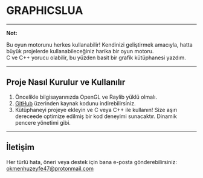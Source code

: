 # GRAPHICSLUA

---

**Not:**  

Bu oyun motorunu herkes kullanabilir! Kendinizi geliştirmek amacıyla, hatta büyük projelerde kullanabileceğiniz harika bir oyun motoru.  
C ve C++ yorucu olabilir, bu yüzden basit bir grafik kütüphanesi yazdım.

---

## Proje Nasıl Kurulur ve Kullanılır

1. Öncelikle bilgisayarınızda OpenGL ve Raylib yüklü olmalı.  
2. [GitHub](https://github.com/HuzeyfeCMD/GraphicsC) üzerinden kaynak kodunu indirebilirsiniz.
3. Kütüphaneyi projeye ekleyin ve C veya C++ ile kullanın! Size aşırı dereceede optimize edilmiş bir kod deneyimi sunacaktır. Dinamik pencere yönetimi gibi.

---


## İletişim

Her türlü hata, öneri veya destek için bana e-posta gönderebilirsiniz:  
okmenhuzeyfe47@protonmail.com
